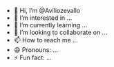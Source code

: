 - 👋 Hi, I’m @Aviliozevallo
- 👀 I’m interested in ...
- 🌱 I’m currently learning ...
- 💞️ I’m looking to collaborate on ...
- 📫 How to reach me ...
- 😄 Pronouns: ...
- ⚡ Fun fact: ...

<!---
Aviliozevallo/Aviliozevallo is a ✨ special ✨ repository because its `README.md` (this file) appears on your GitHub profile.
You can click the Preview link to take a look at your changes.
--->

